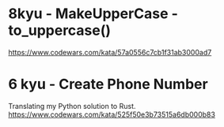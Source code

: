 # 8kyu - MakeUpperCase - to_uppercase()

https://www.codewars.com/kata/57a0556c7cb1f31ab3000ad7


# 6 kyu - Create Phone Number

Translating my Python solution to Rust.
https://www.codewars.com/kata/525f50e3b73515a6db000b83
